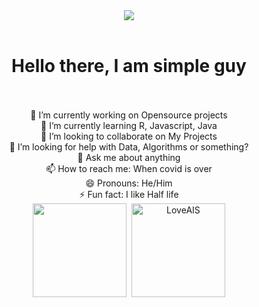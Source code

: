 <div align='center'>
<img src="https://media2.giphy.com/media/vGU8HPEygX9D2/giphy.gif"></img>
</div>
<br/>
<div align = 'center'>
   <h1><strong>Hello there, I am simple guy</strong></h1>
<br/>
<br/>
🔭 I’m currently working on Opensource projects<br/>
🌱 I’m currently learning R, Javascript, Java<br/>
👯 I’m looking to collaborate on My Projects<br/>
🤔 I’m looking for help with Data, Algorithms or something?<br/>
💬 Ask me about anything<br/>
📫 How to reach me: When covid is over<br/>
😄 Pronouns: He/Him<br/>
⚡ Fun fact: I like Half life<br/>
   <img height="150px" src="https://github-readme-stats.vercel.app/api?username=FunniesWithHTML&show_icons=true&count_private=true&theme=buefy" />&nbsp;
  <img height="150px" src="https://github-readme-stats.vercel.app/api/top-langs/?username=FunniesWithHTML&layout=compact&count_private=true&theme=buefy" alt="LoveAIS" />



</div>
